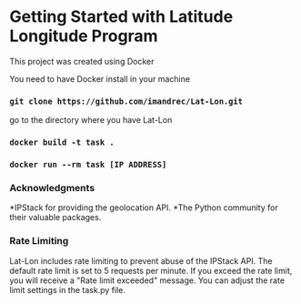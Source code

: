# Getting Started with Latitude Longitude Program

This project was created using Docker

You need to have Docker install in your machine
### `git clone https://github.com/imandrec/Lat-Lon.git`
go to the directory where you have Lat-Lon
### `docker build -t task .`

### `docker run --rm task [IP ADDRESS]`

### Acknowledgments

*IPStack for providing the geolocation API.
*The Python community for their valuable packages.

### Rate Limiting

Lat-Lon includes rate limiting to prevent abuse of the IPStack API. The default rate limit is set to 5 requests per minute. If you exceed the rate limit, you will receive a "Rate limit exceeded" message. You can adjust the rate limit settings in the task.py file.
